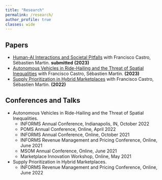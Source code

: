 ```yaml
---
title: "Research"
permalink: /research/
author_profile: true
classes: wide
---
```


## Papers
- [Human-AI Interactions and Societal Pitfalls](https://arxiv.org/abs/2309.10448) with Francisco Castro, Sébastien Martin. **submitted** **(2023)**
- [Autonomous Vehicles in Ride-Hailing and the Threat of Spatial Inequalities](https://papers.ssrn.com/sol3/papers.cfm?abstract_id=4332493) with Francisco Castro, Sébastien Martin. **(2023)**
- [Supply Prioritization in Hybrid Marketplaces](https://papers.ssrn.com/sol3/papers.cfm?abstract_id=4119096) with Francisco Castro, Sébastien Martin. **(2022)**

## Conferences and Talks
- Autonomous Vehicles in Ride-Hailing and the Threat of Spatial Inequalities.
    - INFORMS Annual Conference, Indianapolis, IN, October 2022
    - POMS Annual Conference, Online, April 2022
    - INFORMS Annual Conference, Online, October 2021
    - INFORMS Revenue Management and Pricing Conference, Online, June 2021
    - MSOM Annual Conference, Online, June 2021
    - Marketplace Innovation Workshop, Online, May 2021
- Supply Prioritization in Hybrid Marketplaces.
    - INFORMS Revenue Management and Pricing Conference, Online, June 2022
